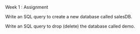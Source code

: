 Week 1 : Assignment

Write an SQL query to create a new database called salesDB.

Write an SQL query to drop (delete) the database called demo.
